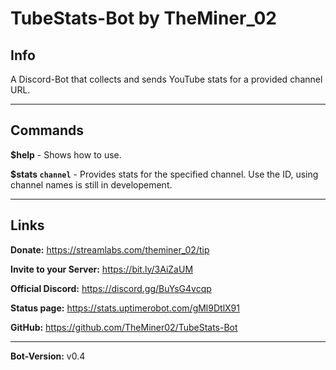 # TubeStats-Bot by TheMiner_02


## Info
A Discord-Bot that collects and sends YouTube stats for a provided channel URL.

---

## Commands
**$help** - Shows how to use.

**$stats ```channel```** - Provides stats for the specified channel. Use the ID, using channel names is still in developement.

---

## Links

**Donate:** https://streamlabs.com/theminer_02/tip

**Invite to your Server:** https://bit.ly/3AiZaUM

**Official Discord:** https://discord.gg/BuYsG4vcqp

**Status page:** https://stats.uptimerobot.com/gMl9DtlX91

**GitHub:** https://github.com/TheMiner02/TubeStats-Bot

---

**Bot-Version:** v0.4
